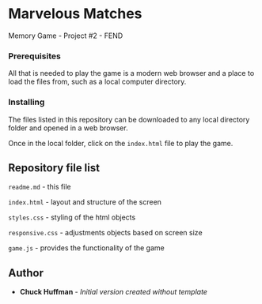 <!--
FEND memory game project
Chuck Huffman - 201800908

readme.md
 -->

 # Marvelous Matches

 Memory Game - Project #2 - FEND

 ### Prerequisites

 All that is needed to play the game is a modern web browser and a place to load the files from, such as a local computer directory.

 ### Installing

The files listed in this repository can be downloaded to any local directory folder and opened in a web browser.

Once in the local folder, click on the ```index.html``` file to play the game.


 ## Repository file list

```readme.md``` - this file

```index.html``` - layout and structure of the screen

```styles.css``` - styling of the html objects

```responsive.css``` - adjustments objects based on screen size

```game.js``` - provides the functionality of the game

 ## Author

 * **Chuck Huffman** - *Initial version created without template*
